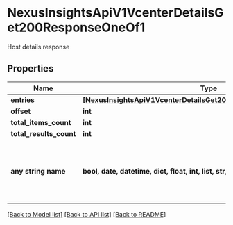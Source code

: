 # NexusInsightsApiV1VcenterDetailsGet200ResponseOneOf1

Host details response

## Properties
Name | Type | Description | Notes
------------ | ------------- | ------------- | -------------
**entries** | [**[NexusInsightsApiV1VcenterDetailsGet200ResponseOneOf1EntriesInner]**](NexusInsightsApiV1VcenterDetailsGet200ResponseOneOf1EntriesInner.md) |  | [optional] 
**offset** | **int** |  | [optional] 
**total_items_count** | **int** |  | [optional] 
**total_results_count** | **int** |  | [optional] 
**any string name** | **bool, date, datetime, dict, float, int, list, str, none_type** | any string name can be used but the value must be the correct type | [optional]

[[Back to Model list]](../README.md#documentation-for-models) [[Back to API list]](../README.md#documentation-for-api-endpoints) [[Back to README]](../README.md)


